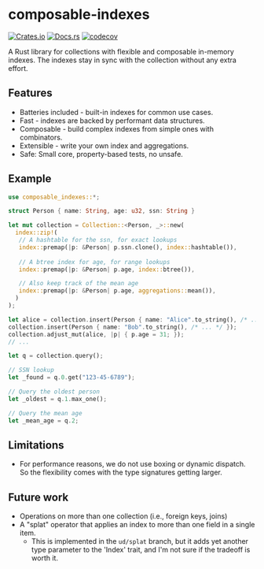 # composable-indexes

[![Crates.io](https://img.shields.io/crates/v/composable_indexes.svg)](https://crates.io/composable-indexes)
[![Docs.rs](https://img.shields.io/badge/docs.rs-composable--indexes-blue)](https://docs.rs/composable-indexes)
[![codecov](https://codecov.io/gh/utdemir/composable-indexes/branch/main/graph/badge.svg?token=CYXNRQQ07B)](https://codecov.io/gh/utdemir/composable-indexes)

A Rust library for collections with flexible and composable in-memory indexes. The indexes stay in sync with the collection without any extra effort.

## Features

- Batteries included - built-in indexes for common use cases.
- Fast - indexes are backed by performant data structures.
- Composable - build complex indexes from simple ones with combinators.
- Extensible - write your own index and aggregations.
- Safe: Small core, property-based tests, no unsafe.

## Example

```rust
use composable_indexes::*;

struct Person { name: String, age: u32, ssn: String }

let mut collection = Collection::<Person, _>::new(
  index::zip!(
   // A hashtable for the ssn, for exact lookups
   index::premap(|p: &Person| p.ssn.clone(), index::hashtable()),
   
   // A btree index for age, for range lookups
   index::premap(|p: &Person| p.age, index::btree()),

   // Also keep track of the mean age
   index::premap(|p: &Person| p.age, aggregations::mean()),
  )
);

let alice = collection.insert(Person { name: "Alice".to_string(), /* ... */ });
collection.insert(Person { name: "Bob".to_string(), /* ... */ });
collection.adjust_mut(alice, |p| { p.age = 31; });
// ...

let q = collection.query();

// SSN lookup
let _found = q.0.get("123-45-6789");

// Query the oldest person
let _oldest = q.1.max_one();

// Query the mean age
let _mean_age = q.2;
```

## Limitations

- For performance reasons, we do not use boxing or dynamic dispatch. So the flexibility comes with the type signatures getting larger. 

## Future work

- Operations on more than one collection (i.e., foreign keys, joins)
- A "splat" operator that applies an index to more than one field in a single item. 
  - This is implemented in the `ud/splat` branch, but it adds yet another type parameter to the 'Index' trait, and I'm not sure if the tradeoff is worth it.
